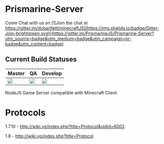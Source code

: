 # Prismarine-Server

Come Chat with us on [![Join the chat at https://gitter.im/dcbartlett/minecraftJS](https://img.shields.io/badge/Gitter-Join-brightgreen.svg)](https://gitter.im/PrismarineJS/Prismarine-Server?utm_source=badge&utm_medium=badge&utm_campaign=pr-badge&utm_content=badge)

## Current Build Statuses

<table>
    <thead>
        <tr>
            <th>Master</th>
            <th>QA</th>
            <th>Develop</th>
        </tr>
    </thead>
    <tbody>
        <tr>
            <td><a href="(https://codeship.com/projects/64678)"><img src="https://img.shields.io/codeship/2705b030-9df4-0132-f4bb-0a6e67eb63d6/master.svg" /></a></td>
            <td><a href="(https://codeship.com/projects/64678)"><img src="https://img.shields.io/codeship/2705b030-9df4-0132-f4bb-0a6e67eb63d6/qa.svg" /></a></td>
            <td><a href="(https://codeship.com/projects/64678)"><img src="https://img.shields.io/codeship/2705b030-9df4-0132-f4bb-0a6e67eb63d6/develop.svg" /></a></td>
        </tr>
    </tbody>
</table>

NodeJS Game Server compatible with Minecraft Client


# Protocols

1.7.10 - http://wiki.vg/index.php?title=Protocol&oldid=6003

1.8 - http://wiki.vg/index.php?title=Protocol
